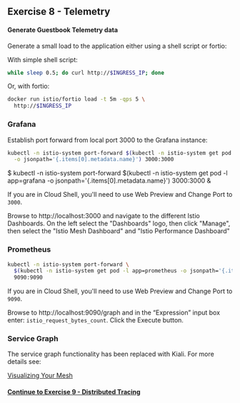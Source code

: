 ## Exercise 8 - Telemetry

#### Generate Guestbook Telemetry data

Generate a small load to the application either using a shell script or fortio:

With simple shell script:

```sh
while sleep 0.5; do curl http://$INGRESS_IP; done
```

Or, with fortio:

```sh
docker run istio/fortio load -t 5m -qps 5 \
  http://$INGRESS_IP
```

### Grafana


Establish port forward from local port 3000 to the Grafana instance:
```sh
kubectl -n istio-system port-forward $(kubectl -n istio-system get pod -l app=grafana \
  -o jsonpath='{.items[0].metadata.name}') 3000:3000
```

$ kubectl -n istio-system port-forward $(kubectl -n istio-system get pod -l app=grafana -o jsonpath='{.items[0].metadata.name}') 3000:3000 &

If you are in Cloud Shell, you'll need to use Web Preview and Change Port to `3000`.

Browse to http://localhost:3000 and navigate to the different Istio Dashboards. On the left select the "Dashboards" logo, then click "Manage", then select the "Istio Mesh Dashboard" and "Istio Performance Dashboard"

### Prometheus
```sh
kubectl -n istio-system port-forward \
  $(kubectl -n istio-system get pod -l app=prometheus -o jsonpath='{.items[0].metadata.name}') \
  9090:9090
```

If you are in Cloud Shell, you'll need to use Web Preview and Change Port to `9090`.  

Browse to http://localhost:9090/graph and in the “Expression” input box enter: `istio_request_bytes_count`. Click the Execute button.

### Service Graph

The service graph functionality has been replaced with Kiali.  For more details see:

[Visualizing Your Mesh](https://istio.io/docs/tasks/telemetry/kiali/)

#### [Continue to Exercise 9 - Distributed Tracing](../exercise-9/README.md)
